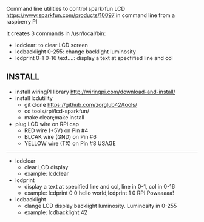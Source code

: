 Command line utilities to control spark-fun LCD https://www.sparkfun.com/products/10097 in command line from a raspberry PI

It creates 3 commands in /usr/local/bin:
  - lcdclear: to clear LCD screen
  - lcdbacklight 0-255: change backlight luminosity
  - lcdprint 0-1 0-16 text....: display a text at specfified line and col
  
INSTALL
---------
  * install wiringPI library http://wiringpi.com/download-and-install/
  * install lcdutility
     * git clone https://github.com/zorglub42/tools/
     * cd  tools/rpi/lcd-sparkfun/
     * make clean;make install
  * plug LCD wire on RPI cap
     * RED wire (+5V) on Pin #4
     * BLCAK wire (GND) on Pin #6
     * YELLOW wire (TX) on Pin #8
USAGE
-------
  * lcdclear
    * clear LCD display
    * example: lcdclear   
  * lcdprint
    * display a text at specified line and col, line in 0-1, col in 0-16
    * example: lcdprint 0 0 hello world;lcdprint 1 0 RPI Powaaaaa!
  * lcdbacklight
    * clange LCD display backlight luminosity. Luminosity in 0-255
    * example: lcdbacklight 42
